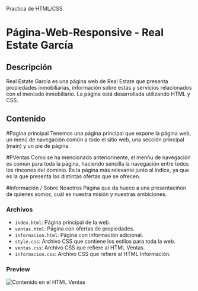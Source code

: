 Practica de HTML/CSS
# Página-Web-Responsive - Real Estate García

## Descripción
Real Estate García es una página web de Real Estate que presenta propiedades inmobiliarias, información sobre estas y servicios relacionados con el mercado inmobiliario. La página está desarrollada utilizando HTML y CSS.

## Contenido
#Pagina principal
Tenemos una página principal que expone la página web, un menú de navegación común a todo el sitio web, una sección principal (main) y un pie de página.

#PVentas
Como se ha mencionado anteriormente, el menñu de navegación es común para toda la página, haciendo sencilla la navegación entre todos los rincones del dominio.
Es la página más relevante junto al índice, ya que es la que presenta las distintas ofertas que se ofrecen.

#Información / Sobre Nosotros
Página que da hueco a una presentaciñon de quienes somos, cuál es nuestra misión y nuestras ambiciones.

### Archivos
- `index.html`: Página principal de la web.
- `ventas.html`: Página con ofertas de propiedades.
- `informacion.html`: Página con información adicional.
- `style.css`: Archivo CSS que contiene los estilos para toda la web.
- `ventas.css`: Archivo CSS que refiere al HTML Ventas.
- `informacion.css`: Archivo CSS que refiere al HTML Información.

### Preview
![Contenido en el HTML Ventas](https://cdn.discordapp.com/attachments/767393348267802636/1183151046806229022/image.png)
